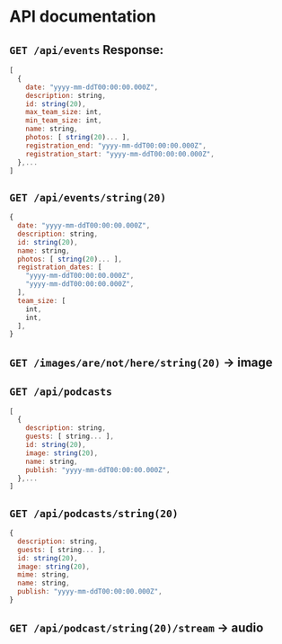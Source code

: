 # API documentation

## `GET /api/events` Response:

```js
[
  {
    date: "yyyy-mm-ddT00:00:00.000Z",
    description: string,
    id: string(20),
    max_team_size: int,
    min_team_size: int,
    name: string,
    photos: [ string(20)... ],
    registration_end: "yyyy-mm-ddT00:00:00.000Z",
    registration_start: "yyyy-mm-ddT00:00:00.000Z",
  },...
]
```

## `GET /api/events/string(20)`

```js
{
  date: "yyyy-mm-ddT00:00:00.000Z",
  description: string,
  id: string(20),
  name: string,
  photos: [ string(20)... ],
  registration_dates: [
    "yyyy-mm-ddT00:00:00.000Z",
    "yyyy-mm-ddT00:00:00.000Z",
  ],
  team_size: [
    int,
    int,
  ],
}
```

## `GET /images/are/not/here/string(20)` -> image

## `GET /api/podcasts`

```js
[
  {
    description: string,
    guests: [ string... ],
    id: string(20),
    image: string(20),
    name: string,
    publish: "yyyy-mm-ddT00:00:00.000Z",
  },...
]
```

## `GET /api/podcasts/string(20)`

```js
{
  description: string,
  guests: [ string... ],
  id: string(20),
  image: string(20),
  mime: string,
  name: string,
  publish: "yyyy-mm-ddT00:00:00.000Z",
}
```

## `GET /api/podcast/string(20)/stream` -> audio
